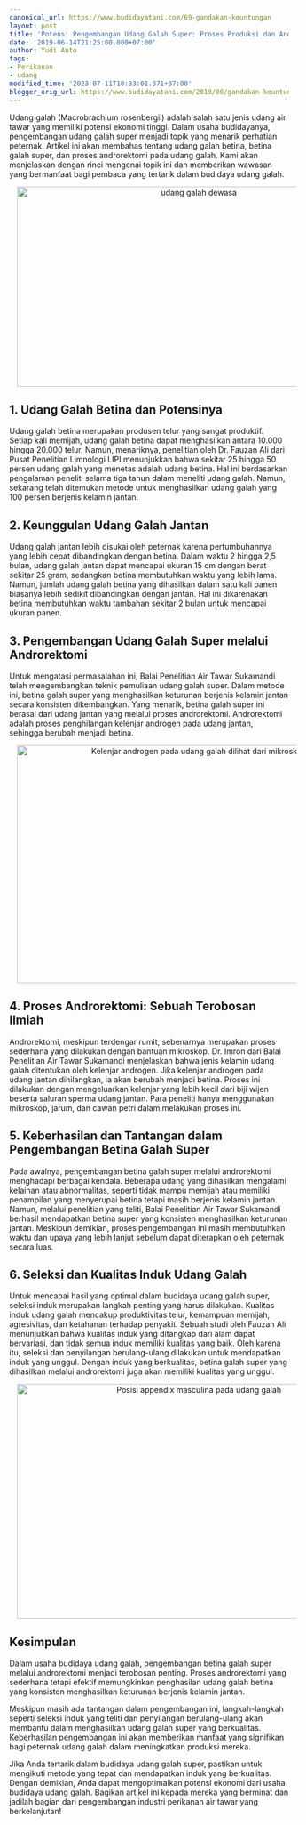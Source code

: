 ```yaml
---
canonical_url: https://www.budidayatani.com/69-gandakan-keuntungan
layout: post
title: 'Potensi Pengembangan Udang Galah Super: Proses Produksi dan Androrektomi'
date: '2019-06-14T21:25:00.000+07:00'
author: Yudi Anto
tags:
- Perikanan
- udang
modified_time: '2023-07-11T10:33:01.871+07:00'
blogger_orig_url: https://www.budidayatani.com/2019/06/gandakan-keuntungan-dengan-antrektomi.html
---
```


<p>Udang galah (Macrobrachium rosenbergii) adalah salah satu jenis udang air tawar yang memiliki potensi ekonomi tinggi. Dalam usaha budidayanya, pengembangan udang galah super menjadi topik yang menarik perhatian peternak. Artikel ini akan membahas tentang udang galah betina, betina galah super, dan proses androrektomi pada udang galah. Kami akan menjelaskan dengan rinci mengenai topik ini dan memberikan wawasan yang bermanfaat bagi pembaca yang tertarik dalam budidaya udang galah.</p><div class="separator" style="clear: both; text-align: center;"><a href="https://blogger.googleusercontent.com/img/b/R29vZ2xl/AVvXsEhWVWeDyGeDtjI90e8beyZ4TB-4LthPC3zH8cKjq0STrea8rmDkoph-mhkqpaM-lTrCg9zKSadfuTypTmz1tUyOkf2Cxe_qJmDlFH6SqJyONeqTPhBQkEw_7EaBRpfVZvqmjd5naXGs3ARarQzQOEB-4HqoXSLNHTwuoSQ81p_xE5zD0nrWe1A4wt6L-KS_/s2133/udang%20galah.jpg" imageanchor="1" style="margin-left: 1em; margin-right: 1em;"><img alt="udang galah dewasa" border="0" data-original-height="1200" data-original-width="2133" height="360" src="https://blogger.googleusercontent.com/img/b/R29vZ2xl/AVvXsEhWVWeDyGeDtjI90e8beyZ4TB-4LthPC3zH8cKjq0STrea8rmDkoph-mhkqpaM-lTrCg9zKSadfuTypTmz1tUyOkf2Cxe_qJmDlFH6SqJyONeqTPhBQkEw_7EaBRpfVZvqmjd5naXGs3ARarQzQOEB-4HqoXSLNHTwuoSQ81p_xE5zD0nrWe1A4wt6L-KS_/w640-h360/udang%20galah.jpg" width="640" /></a></div><h2>1. Udang Galah Betina dan Potensinya</h2><p>Udang galah betina merupakan produsen telur yang sangat produktif. Setiap kali memijah, udang galah betina dapat menghasilkan antara 10.000 hingga 20.000 telur. Namun, menariknya, penelitian oleh Dr. Fauzan Ali dari Pusat Penelitian Limnologi LIPI menunjukkan bahwa sekitar 25 hingga 50 persen udang galah yang menetas adalah udang betina. Hal ini berdasarkan pengalaman peneliti selama tiga tahun dalam meneliti udang galah. Namun, sekarang telah ditemukan metode untuk menghasilkan udang galah yang 100 persen berjenis kelamin jantan.</p><h2>2. Keunggulan Udang Galah Jantan</h2><p>Udang galah jantan lebih disukai oleh peternak karena pertumbuhannya yang lebih cepat dibandingkan dengan betina. Dalam waktu 2 hingga 2,5 bulan, udang galah jantan dapat mencapai ukuran 15 cm dengan berat sekitar 25 gram, sedangkan betina membutuhkan waktu yang lebih lama. Namun, jumlah udang galah betina yang dihasilkan dalam satu kali panen biasanya lebih sedikit dibandingkan dengan jantan. Hal ini dikarenakan betina membutuhkan waktu tambahan sekitar 2 bulan untuk mencapai ukuran panen.</p><h2>3. Pengembangan Udang Galah Super melalui Androrektomi</h2><p>Untuk mengatasi permasalahan ini, Balai Penelitian Air Tawar Sukamandi telah mengembangkan teknik pemuliaan udang galah super. Dalam metode ini, betina galah super yang menghasilkan keturunan berjenis kelamin jantan secara konsisten dikembangkan. Yang menarik, betina galah super ini berasal dari udang jantan yang melalui proses androrektomi. Androrektomi adalah proses penghilangan kelenjar androgen pada udang jantan, sehingga berubah menjadi betina.</p><div class="separator" style="clear: both; text-align: center;"><a href="https://blogger.googleusercontent.com/img/b/R29vZ2xl/AVvXsEg4Sm56voyHB59NzCck8fCPhiugmWdsxVobzigWDbEi8sZCCwbTYSj9Gf6R8NeHaSdxZnBLJdu1IMZ-xWqGT5Sa8P69-KeBoftO8FE-ovUxMyihD0Rm-OV-iOtnEZKBj25yb8NJI4QEb0jjmYn7lbVlzcZOzhS_7iCB5D3jwatMra4ShrCq9CmxgGpWPm0B/s800/udang%20galah_800x534.jpg" imageanchor="1" style="margin-left: 1em; margin-right: 1em;"><img alt="Kelenjar androgen pada udang galah dilihat dari mikroskop" border="0" data-original-height="534" data-original-width="800" height="428" src="https://blogger.googleusercontent.com/img/b/R29vZ2xl/AVvXsEg4Sm56voyHB59NzCck8fCPhiugmWdsxVobzigWDbEi8sZCCwbTYSj9Gf6R8NeHaSdxZnBLJdu1IMZ-xWqGT5Sa8P69-KeBoftO8FE-ovUxMyihD0Rm-OV-iOtnEZKBj25yb8NJI4QEb0jjmYn7lbVlzcZOzhS_7iCB5D3jwatMra4ShrCq9CmxgGpWPm0B/w640-h428/udang%20galah_800x534.jpg" width="640" /></a></div><h2>4. Proses Androrektomi: Sebuah Terobosan Ilmiah</h2><p>Androrektomi, meskipun terdengar rumit, sebenarnya merupakan proses sederhana yang dilakukan dengan bantuan mikroskop. Dr. Imron dari Balai Penelitian Air Tawar Sukamandi menjelaskan bahwa jenis kelamin udang galah ditentukan oleh kelenjar androgen. Jika kelenjar androgen pada udang jantan dihilangkan, ia akan berubah menjadi betina. Proses ini dilakukan dengan mengeluarkan kelenjar yang lebih kecil dari biji wijen beserta saluran sperma udang jantan. Para peneliti hanya menggunakan mikroskop, jarum, dan cawan petri dalam melakukan proses ini.</p><h2>5. Keberhasilan dan Tantangan dalam Pengembangan Betina Galah Super</h2><p>Pada awalnya, pengembangan betina galah super melalui androrektomi menghadapi berbagai kendala. Beberapa udang yang dihasilkan mengalami kelainan atau abnormalitas, seperti tidak mampu memijah atau memiliki penampilan yang menyerupai betina tetapi masih berjenis kelamin jantan. Namun, melalui penelitian yang teliti, Balai Penelitian Air Tawar Sukamandi berhasil mendapatkan betina super yang konsisten menghasilkan keturunan jantan. Meskipun demikian, proses pengembangan ini masih membutuhkan waktu dan upaya yang lebih lanjut sebelum dapat diterapkan oleh peternak secara luas.</p><h2>6. Seleksi dan Kualitas Induk Udang Galah</h2><p>Untuk mencapai hasil yang optimal dalam budidaya udang galah super, seleksi induk merupakan langkah penting yang harus dilakukan. Kualitas induk udang galah mencakup produktivitas telur, kemampuan memijah, agresivitas, dan ketahanan terhadap penyakit. Sebuah studi oleh Fauzan Ali menunjukkan bahwa kualitas induk yang ditangkap dari alam dapat bervariasi, dan tidak semua induk memiliki kualitas yang baik. Oleh karena itu, seleksi dan penyilangan berulang-ulang dilakukan untuk mendapatkan induk yang unggul. Dengan induk yang berkualitas, betina galah super yang dihasilkan melalui androrektomi juga akan memiliki kualitas yang unggul.</p><div class="separator" style="clear: both; text-align: center;"><a href="https://blogger.googleusercontent.com/img/b/R29vZ2xl/AVvXsEh91IGuGHiQGWI5CIJsr3d644lMZBNcwcBD3o-fiOFxDnzfNo_rszUxbGhBgHij6GD4F17KA7UYlJ3H2mEf464sRQFx6v1GdVdhJoWF1DQvfSkzrSBDUlKU0E7EKsTzaMvrxjZ6xI1f06PT-ize0Z7CtgjMLM2sZQMbfBdRSbaCv-naX-nQZohRLmoDgN7B/s800/udang%20galah_800x527.jpg" imageanchor="1" style="margin-left: 1em; margin-right: 1em;"><img alt="Posisi appendix masculina pada udang galah" border="0" data-original-height="527" data-original-width="800" height="422" src="https://blogger.googleusercontent.com/img/b/R29vZ2xl/AVvXsEh91IGuGHiQGWI5CIJsr3d644lMZBNcwcBD3o-fiOFxDnzfNo_rszUxbGhBgHij6GD4F17KA7UYlJ3H2mEf464sRQFx6v1GdVdhJoWF1DQvfSkzrSBDUlKU0E7EKsTzaMvrxjZ6xI1f06PT-ize0Z7CtgjMLM2sZQMbfBdRSbaCv-naX-nQZohRLmoDgN7B/w640-h422/udang%20galah_800x527.jpg" width="640" /></a></div><h2>Kesimpulan</h2><p>Dalam usaha budidaya udang galah, pengembangan betina galah super melalui androrektomi menjadi terobosan penting. Proses androrektomi yang sederhana tetapi efektif memungkinkan penghasilan udang galah betina yang konsisten menghasilkan keturunan berjenis kelamin jantan.</p><p>Meskipun masih ada tantangan dalam pengembangan ini, langkah-langkah seperti seleksi induk yang teliti dan penyilangan berulang-ulang akan membantu dalam menghasilkan udang galah super yang berkualitas. Keberhasilan pengembangan ini akan memberikan manfaat yang signifikan bagi peternak udang galah dalam meningkatkan produksi mereka.</p><p>Jika Anda tertarik dalam budidaya udang galah super, pastikan untuk mengikuti metode yang tepat dan mendapatkan induk yang berkualitas. Dengan demikian, Anda dapat mengoptimalkan potensi ekonomi dari usaha budidaya udang galah. Bagikan artikel ini kepada mereka yang berminat dan jadilah bagian dari pengembangan industri perikanan air tawar yang berkelanjutan!</p>